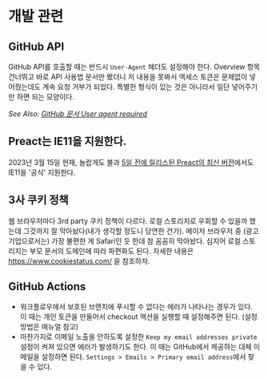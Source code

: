 # 개발 관련

## GitHub API

GitHub API를 호출할 때는 반드시 `User-Agent` 헤더도 설정해야 한다.
Overview 항목 건너뛰고 바로 API 사용법 문서만 봤더니 저 내용을 못봐서  액세스 토큰은 문제없이 넣어줬는데도 계속 요청 거부가 되었다.
특별한 형식이 있는 것은 아니라서 일단 넣어주기만 하면 되는 모양이다.

*See Also: [GitHub 문서 User agent required](https://docs.github.com/en/rest/overview/resources-in-the-rest-api?apiVersion=2022-11-28#user-agent-required)*

## Preact는 IE11을 지원한다.

2023년 3월 15일 현재, 놀랍게도 불과 [5일 전에 릴리스된 Preact의 최신 버전](https://github.com/preactjs/preact/releases/tag/10.13.1)에서도 IE11을 '공식' 지원한다.

## 3사 쿠키 정책

웹 브라우저마다 3rd party 쿠키 정책이 다르다. 로컬 스토리지로 우회할 수 있을까 했는데 그것까지 잘 막아놨다(내가 생각할 정도니 당연한 건가). 메이저 브라우저 중 (광고 기업으로서는) 가장 불편한 게 Safari인 듯 한데 참 꼼꼼히 막아놨다. 심지어 로컬 스토리지는 부모 문서의 도메인에 따라 파편화도 된다. 자세한 내용은 https://www.cookiestatus.com/ 을 참조하자.
## GitHub Actions

- 워크플로우에서 보호된 브랜치에 푸시할 수 없다는 에러가 나타나는 경우가 있다. 이 때는 개인 토큰을 만들어서 checkout 액션을 실행할 때 설정해주면 된다. (설정 방법은 매뉴얼 참고)
- 마찬가지로 이메일 노출을 안하도록 설정한 `Keep my email addresses private` 설정이 켜져 있으면 에러가 발생하기도 한다. 이 때는 GitHub에서 제공하는 대체 이메일을 설정하면 된다.  `Settings > Emails > Primary email address`에서 찾을 수 있다.

